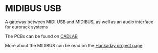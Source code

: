 # MIDIBUS USB
 
<p> A gateway between MIDI USB and MIDIBUS, as well as an audio interface for eurorack systems </p>

<p> The PCBs can be found on 
<a href="https://cadlab.io/project/25232">CADLAB</a>
 </p>

<p> More about the MIDIBUS can be read on the <a href="https://hackaday.io/project/182092-midibus">Hackaday project page</a> </p>
